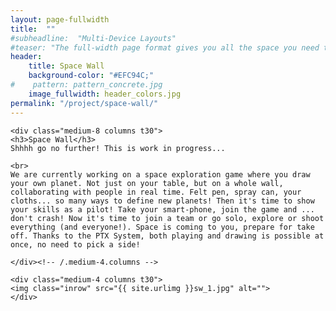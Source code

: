 ```yaml
---
layout: page-fullwidth
title:  ""
#subheadline:  "Multi-Device Layouts"
#teaser: "The full-width page format gives you all the space you need to show your content using the grid."
header:
    title: Space Wall
    background-color: "#EFC94C;"
#    pattern: pattern_concrete.jpg
    image_fullwidth: header_colors.jpg
permalink: "/project/space-wall/"
---
```




<div class="row">
    
    <div class="medium-8 columns t30">
    <h3>Space Wall</h3>
    Shhhh go no further! This is work in progress...
    
    <br>
    We are currently working on a space exploration game where you draw your own planet. Not just on your table, but on a whole wall, collaborating with people in real time. Felt pen, spray can, your cloths... so many ways to define new planets! Then it's time to show your skills as a pilot! Take your smart-phone, join the game and ... don't crash! Now it's time to join a team or go solo, explore or shoot everything (and everyone!). Space is coming to you, prepare for take off. Thanks to the PTX System, both playing and drawing is possible at once, no need to pick a side!
    
    </div><!-- /.medium-4.columns -->

    <div class="medium-4 columns t30">
    <img class="inrow" src="{{ site.urlimg }}sw_1.jpg" alt="">
    </div>
</div><!-- /.row -->

